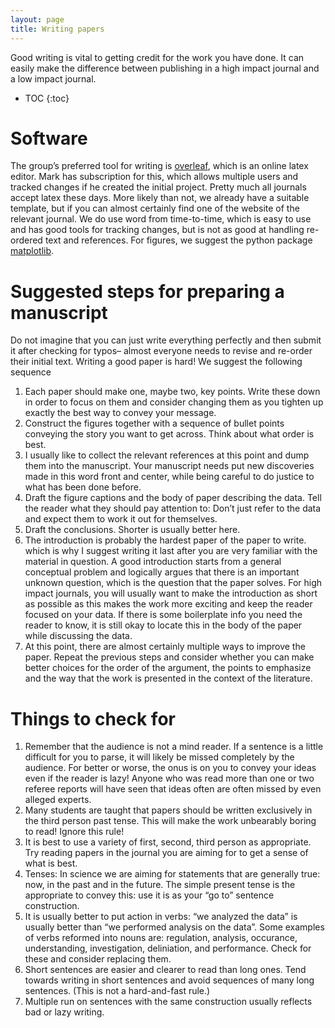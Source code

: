 ```yaml
---
layout: page
title: Writing papers
---
```


Good writing is vital to getting credit for the work you have done. It can easily make the difference between publishing in a high impact journal and a low impact journal.
* TOC
{:toc}

# Software
The group’s preferred tool for writing is [overleaf](<http://www.overleaf.com>), which is an online latex editor. Mark has subscription for this, which allows multiple users and tracked changes if he created the initial project. Pretty much all journals accept latex these days. More likely than not, we already have a suitable template, but if you can almost certainly find one of the website of the relevant journal. We do use word from time-to-time, which is easy to use and has good tools for tracking changes, but is not as good at handling re-ordered text and references. For figures, we suggest the python package [matplotlib](<https://matplotlib.org/>).

# Suggested steps for preparing a manuscript
Do not imagine that you can just write everything perfectly and then submit it after checking for typos– almost everyone needs to revise and re-order their initial text. Writing a good paper is hard! We suggest the following sequence
1.	Each paper should make one, maybe two, key points. Write these down in order to focus on them and consider changing them as you tighten up exactly the best way to convey your message.
1.	Construct the figures together with a sequence of bullet points conveying the story you want to get across. Think about what order is best.
1.	I usually like to collect the relevant references at this point and dump them into the manuscript. Your manuscript needs put new discoveries made in this word front and center, while being careful to do justice to what has been done before.
1.	Draft the figure captions and the body of paper describing the data. Tell the reader what they should pay attention to: Don’t just refer to the data and expect them to work it out for themselves.
1. Draft the conclusions. Shorter is usually better here.
1. The introduction is probably the hardest paper of the paper to write. which is why I suggest writing it last after you are very familiar with the material in question. A good introduction starts from a general conceptual problem and logically argues that there is an important unknown question, which is the question that the paper solves. For high impact journals, you will usually want to make the introduction as short as possible as this makes the work more exciting and keep the reader focused on your data. If there is some boilerplate info you need the reader to know, it is still okay to locate this in the body of the paper while discussing the data.
1. At this point, there are almost certainly multiple ways to improve the paper. Repeat the previous steps and consider whether you can make better choices for the order of the argument, the points to emphasize and the way that the work is presented in the context of the literature.

# Things to check for
1.	Remember that the audience is not a mind reader. If a sentence is a little difficult for you to parse, it will likely be missed completely by the audience. For better or worse, the onus is on you to convey your ideas even if the reader is lazy! Anyone who was read more than one or two referee reports will have seen that ideas often are often missed by even alleged experts.
1.	Many students are taught that papers should be written exclusively in the third person past tense. This will make the work unbearably boring to read! Ignore this rule!
1.	 It is best to use a variety of first, second, third person as appropriate. Try reading papers in the journal you are aiming for to get a sense of what is best.
1.	Tenses: In science we are aiming for statements that are generally true: now, in the past and in the future. The simple present tense is the appropriate to convey this: use it  is as your “go to” sentence construction.
1.	It is usually better to put action in verbs: “we analyzed the data” is usually better than “we performed analysis on the data”. Some examples of verbs reformed into nouns are:
regulation,
analysis,
occurance,
understanding,
investigation,
deliniation,
and performance.
Check for these and consider replacing them.
1.	Short sentences are easier and clearer to read than long ones. Tend towards writing in short sentences and avoid sequences of many long sentences. (This is not a hard-and-fast rule.)
1.	Multiple run on sentences with the same construction usually reflects bad or lazy writing.
